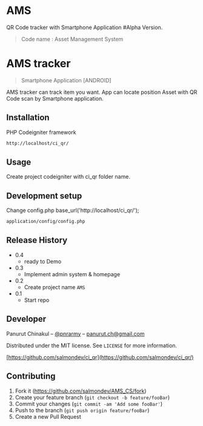 # AMS
QR Code tracker with Smartphone Application
#Alpha Version.
>Code name : Asset Management System

# AMS tracker
> Smartphone Application [ANDROID]

AMS tracker can track item you want. App can locate position Asset with QR Code scan by Smartphone application.


## Installation

PHP Codeigniter framework

```sh
http://localhost/ci_qr/
```

## Usage

Create project codeigniter with ci_qr folder name.

## Development setup

Change config.php base_url('http://localhost/ci_qr/');

```sh
application/config/config.php
```

## Release History

* 0.4
    * ready to Demo
* 0.3
    * Implement admin system & homepage
* 0.2
    * Create project name `AMS`
* 0.1
    * Start repo

## Developer

Panurut Chinakul – [@pnrarmy](https://twitter.com/pnrarmy) – panurut.ch@gmail.com

Distributed under the MIT license. See ``LICENSE`` for more information.

[https://github.com/salmondev/ci_qr](https://github.com/salmondev/ci_qr/)

## Contributing

1. Fork it (<https://github.com/salmondev/AMS_CS/fork>)
2. Create your feature branch (`git checkout -b feature/fooBar`)
3. Commit your changes (`git commit -am 'Add some fooBar'`)
4. Push to the branch (`git push origin feature/fooBar`)
5. Create a new Pull Request

<!-- Markdown link & img dfn's -->
[npm-image]: https://img.shields.io/npm/v/datadog-metrics.svg?style=flat-square
[npm-url]: https://npmjs.org/package/datadog-metrics
[npm-downloads]: https://img.shields.io/npm/dm/datadog-metrics.svg?style=flat-square
[travis-image]: https://img.shields.io/travis/dbader/node-datadog-metrics/master.svg?style=flat-square
[travis-url]: https://travis-ci.org/dbader/node-datadog-metrics
[wiki]: https://github.com/yourname/yourproject/wiki
